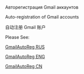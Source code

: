 Авторегистрация Gmail аккаунтов 

Auto-registration of Gmail accounts 

自动注册 Gmail 账户 


Please See:

[GmailAutoReg RUS](https://devel6373.github.io/GmailAutoReg/)

[GmailAutoReg ENG](https://devel6373.github.io/GmailAutoReg/)

[GmailAutoReg CN](https://devel6373.github.io/GmailAutoReg/)

